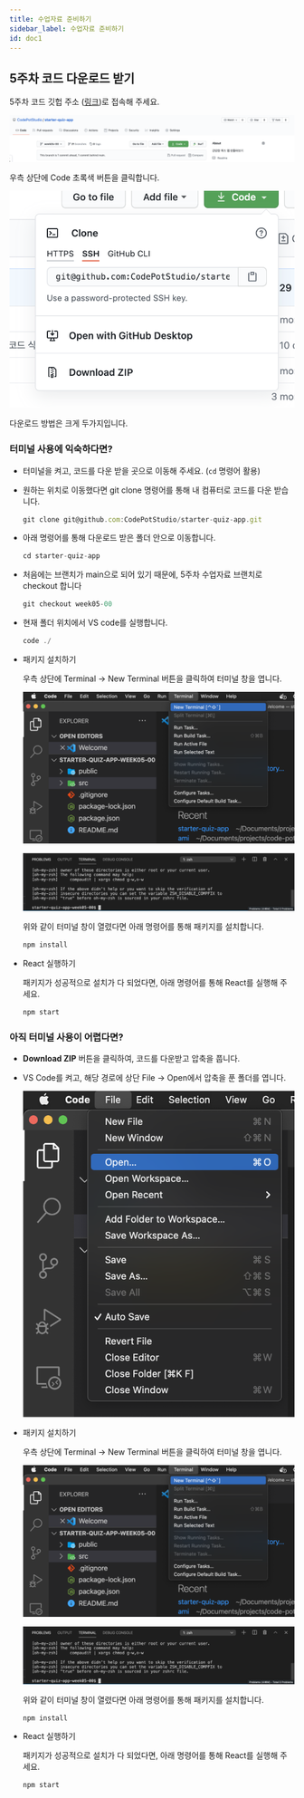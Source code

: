 ```yaml
---
title: 수업자료 준비하기
sidebar_label: 수업자료 준비하기
id: doc1
---
```


## 5주차 코드 다운로드 받기

5주차 코드 깃헙 주소 ([링크](https://github.com/CodePotStudio/starter-quiz-app/tree/week05-00))로 접속해 주세요.

![./doc1_assets/Screen_Shot_2021-03-19_at_10.38.42_AM.png](./doc1_assets/Screen_Shot_2021-03-19_at_10.38.42_AM.png)

우측 상단에 Code 초록색 버튼을 클릭합니다.

![./doc1_assets/Screen_Shot_2021-03-19_at_10.39.12_AM.png](./doc1_assets/Screen_Shot_2021-03-19_at_10.39.12_AM.png)

다운로드 방법은 크게 두가지입니다.

### 터미널 사용에 익숙하다면?

- 터미널을 켜고, 코드를 다운 받을 곳으로 이동해 주세요. (`cd` 명령어 활용)
- 원하는 위치로 이동했다면 git clone 명령어를 통해 내 컴퓨터로 코드를 다운 받습니다.

  ```jsx
  git clone git@github.com:CodePotStudio/starter-quiz-app.git
  ```

- 아래 명령어를 통해 다운로드 받은 폴더 안으로 이동합니다.

  ```jsx
  cd starter-quiz-app
  ```

- 처음에는 브랜치가 main으로 되어 있기 때문에, 5주차 수업자료 브랜치로 checkout 합니다

  ```jsx
  git checkout week05-00
  ```

- 현재 폴더 위치에서 VS code를 실행합니다.

  ```jsx
  code ./
  ```

- 패키지 설치하기

  우측 상단에 Terminal → New Terminal 버튼을 클릭하여 터미널 창을 엽니다.

  ![./doc1_assets/Screen_Shot_2021-03-19_at_10.52.23_AM.png](./doc1_assets/Screen_Shot_2021-03-19_at_10.52.23_AM.png)

  ![./doc1_assets/Screen_Shot_2021-03-19_at_10.53.15_AM.png](./doc1_assets/Screen_Shot_2021-03-19_at_10.53.15_AM.png)

  위와 같이 터미널 창이 열렸다면 아래 명령어를 통해 패키지를 설치합니다.

  ```jsx
  npm install
  ```

- React 실행하기

  패키지가 성공적으로 설치가 다 되었다면, 아래 명령어를 통해 React를 실행해 주세요.

  ```jsx
  npm start
  ```

### 아직 터미널 사용이 어렵다면?

- **Download ZIP** 버튼을 클릭하여, 코드를 다운받고 압축을 풉니다.
- VS Code를 켜고, 해당 경로에 상단 File → Open에서 압축을 푼 폴더를 엽니다.

  ![./doc1_assets/Screen_Shot_2021-03-19_at_10.51.05_AM.png](./doc1_assets/Screen_Shot_2021-03-19_at_10.51.05_AM.png)

- 패키지 설치하기

  우측 상단에 Terminal → New Terminal 버튼을 클릭하여 터미널 창을 엽니다.

  ![./doc1_assets/Screen_Shot_2021-03-19_at_10.52.23_AM.png](./doc1_assets/Screen_Shot_2021-03-19_at_10.52.23_AM.png)

  ![./doc1_assets/Screen_Shot_2021-03-19_at_10.53.15_AM.png](./doc1_assets/Screen_Shot_2021-03-19_at_10.53.15_AM.png)

  위와 같이 터미널 창이 열렸다면 아래 명령어를 통해 패키지를 설치합니다.

  ```jsx
  npm install
  ```

- React 실행하기

  패키지가 성공적으로 설치가 다 되었다면, 아래 명령어를 통해 React를 실행해 주세요.

  ```jsx
  npm start
  ```
